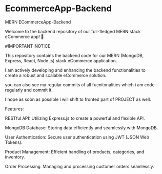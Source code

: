 # EcommerceApp-Backend

MERN ECommerceApp-Backend

Welcome to the backend repository of our full-fledged MERN stack eCommerce app! 🚀

#IMPORTANT-NOTICE

This repository contains the backend code for our MERN (MongoDB, Express, React, Node.js) stack eCommerce application. 

I am actively developing and enhancing the backend functionalities to create a robust and scalable eCommerce solution.

you can also see my regular commits of all fucnitonalities which i am code regularly and commit it.

I hope as soon as possible i will shift to fronted part of PROJECT as well.


Features:

RESTful API: Utilizing Express.js to create a powerful and flexible API.

MongoDB Database: Storing data efficiently and seamlessly with MongoDB.

User Authentication: Secure user authentication using JWT (JSON Web Tokens).

Product Management: Efficient handling of products, categories, and inventory.

Order Processing: Managing and processing customer orders seamlessly. 


